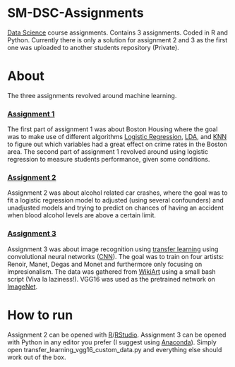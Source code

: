 # SM-DSC-Assignments
[Data Science](https://fagbesk.sam.sdu.dk/?fag_id=38412) course assignments. Contains 3 assignments. Coded in R and Python. Currently there is only a solution for assignment 2 and 3 as the first one was uploaded to another students repository (Private).

# About
The three assignments revolved around machine learning. 
### [Assignment 1](https://github.com/Spiderixius/SM-DSC-Assignments/tree/master/AssignmentJurgen)
The first part of assignment 1 was about Boston Housing where the goal was to make use of different algorithms [Logistic Regression](https://en.wikipedia.org/wiki/Logistic_regression), [LDA](https://en.wikipedia.org/wiki/Linear_discriminant_analysis), and [KNN](https://en.wikipedia.org/wiki/K-nearest_neighbors_algorithm) to figure out which variables had a great effect on crime rates in the Boston area.
The second part of assignment 1 revolved around using logistic regression to measure students performance, given some conditions. 
### [Assignment 2](https://github.com/Spiderixius/SM-DSC-Assignments/tree/master/AssignmentVictoria)
Assignment 2 was about alcohol related car crashes, where the goal was to fit a logistic regression model to adjusted (using several confounders) and unadjusted models and trying to predict on chances of having an accident when blood alcohol levels are above a certain limit. 
### [Assignment 3](https://github.com/Spiderixius/SM-DSC-Assignments/tree/master/AssignmentEsmail)
Assignment 3 was about image recognition using [transfer learning](http://cs231n.github.io/transfer-learning/) using convolutional neural networks ([CNN](http://cs231n.github.io/convolutional-networks/)). The goal was to train on four artists: Renoir, Manet, Degas and Monet and furthermore only focusing on impresionalism. The data was gathered from [WikiArt](https://www.wikiart.org/) using a small bash script (Viva la laziness!). VGG16 was used as the pretrained network on [ImageNet](http://www.image-net.org/).
# How to run
Assignment 2 can be opened with [R](https://www.r-project.org/)/[RStudio](https://www.rstudio.com/).
Assignment 3 can be opened with Python in any editor you prefer (I suggest using [Anaconda](https://anaconda.org/)). Simply open transfer_learning_vgg16_custom_data.py and everything else should work out of the box.
